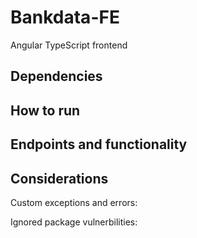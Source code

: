 # Bankdata-FE
Angular TypeScript frontend

## Dependencies


## How to run

## Endpoints and functionality

## Considerations
Custom exceptions and errors:

Ignored package vulnerbilities:
